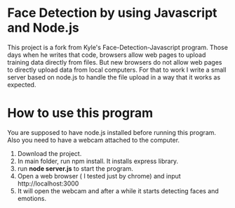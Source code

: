 # Face Detection by using Javascript and Node.js

This project is a fork from Kyle's Face-Detection-Javascript program. 
Those days when he writes that code, browsers allow web pages to upload training data directly from files.
But new browsers do not allow web pages to directly upload data from local computers. 
For that to work I write a small  server based on node.js to handle the file upload in a way that it works as expected. 

# How to use this program

You are supposed to have node.js installed before running this program.
Also you need to have a webcam attached to the computer.

1. Download the project. 
2. In main folder, run npm install. It installs express library.
3. run **node server.js** to start the program.
4. Open a web browser ( I tested just by chrome) and input http://localhost:3000
5. It will open the webcam and after a while it starts detecting faces and emotions.

